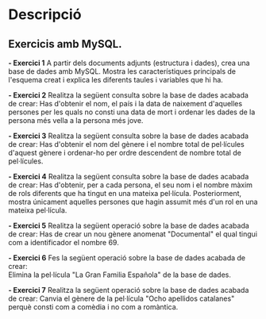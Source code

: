 # Descripció
## **Exercicis amb MySQL.**

**- Exercici 1**
A partir dels documents adjunts (estructura i dades), crea una base de dades amb MySQL. Mostra les característiques principals de l'esquema creat i explica les diferents taules i variables que hi ha.

**- Exercici 2**
Realitza la següent consulta sobre la base de dades acabada de crear: 
Has d'obtenir el nom, el país i la data de naixement d'aquelles persones per les quals no consti una data de mort i ordenar les dades de la persona més vella a la persona més jove.

**- Exercici 3**
Realitza la següent consulta sobre la base de dades acabada de crear: 
Has d'obtenir el nom del gènere i el nombre total de pel·lícules d'aquest gènere i ordenar-ho per ordre descendent de nombre total de pel·lícules.  

**- Exercici 4**
Realitza la següent consulta sobre la base de dades acabada de crear: 
Has d'obtenir, per a cada persona, el seu nom i el nombre màxim de rols diferents que ha tingut en una mateixa pel·lícula. 
Posteriorment, mostra únicament aquelles persones que hagin assumit més d'un rol en una mateixa pel·lícula.

**- Exercici 5**
Realitza la següent operació sobre la base de dades acabada de crear: 
Has de crear un nou gènere anomenat "Documental" el qual tingui com a identificador el nombre 69.

**- Exercici 6**
Fes la següent operació sobre la base de dades acabada de crear:  
Elimina la pel·lícula "La Gran Familia Española" de la base de dades.

**- Exercici 7**
Realitza la següent operació sobre la base de dades acabada de crear: 
Canvia el gènere de la pel·lícula "Ocho apellidos catalanes" perquè consti com a comèdia i no com a romàntica.

